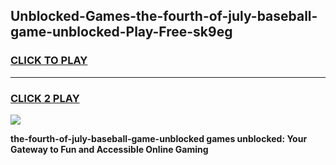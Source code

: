 
## Unblocked-Games-the-fourth-of-july-baseball-game-unblocked-Play-Free-sk9eg
<h3>
<a href="https://premium76.site?title=the-fourth-of-july-baseball-game-unblocked&ref=17A">CLICK TO PLAY</a></h3>
<hr>

<h3>
<a href="https://premium76.site?title=the-fourth-of-july-baseball-game-unblocked&ref=17A">CLICK 2 PLAY</a>
  
</h3>

<a href="https://premium76.site?title=the-fourth-of-july-baseball-game-unblocked&ref=17A"><img src="https://clearcache.store/games.png"></a>


**the-fourth-of-july-baseball-game-unblocked games unblocked: Your Gateway to Fun and Accessible Online Gaming**
